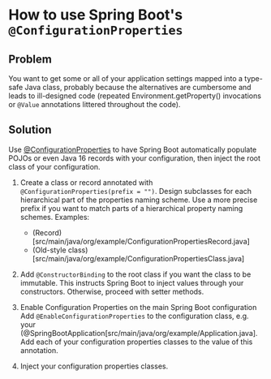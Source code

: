 # How to use Spring Boot's `@ConfigurationProperties`

## Problem
You want to get some or all of your application settings mapped into a
type-safe Java class, probably because the alternatives are cumbersome 
and leads to ill-designed code (repeated Environment.getProperty() invocations 
or `@Value` annotations littered throughout the code).

## Solution

Use [@ConfigurationProperties](https://docs.spring.io/spring-boot/docs/current/reference/htmlsingle/#features.external-config.typesafe-configuration-properties) to have Spring Boot automatically 
populate POJOs or even Java 16 records with your configuration, then inject the 
root class of your configuration.

1. Create a class or record annotated with `@ConfigurationProperties(prefix = "")`.
Design subclasses for each hierarchical part of the properties naming scheme. 
Use a more precise prefix if you want to match parts of a hierarchical property 
naming schemes. Examples:
    * (Record)[src/main/java/org/example/ConfigurationPropertiesRecord.java]
    * (Old-style class)[src/main/java/org/example/ConfigurationPropertiesClass.java]  

2. Add `@ConstructorBinding` to the root class if you want the class to be 
immutable. This instructs Spring Boot to inject values through your constructors.
Otherwise, proceed with setter methods.

3. Enable Configuration Properties on the main Spring Boot configuration
Add `@EnableConfigurationProperties` to the configuration class, e.g.
your (@SpringBootApplication[src/main/java/org/example/Application.java]. 
Add each of your configuration properties classes to the value of this annotation. 

4. Inject your configuration properties classes.
